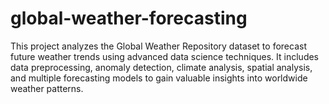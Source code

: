 # global-weather-forecasting
This project analyzes the Global Weather Repository dataset to forecast future weather trends using advanced data science techniques. It includes data preprocessing, anomaly detection, climate analysis, spatial analysis, and multiple forecasting models to gain valuable insights into worldwide weather patterns.
